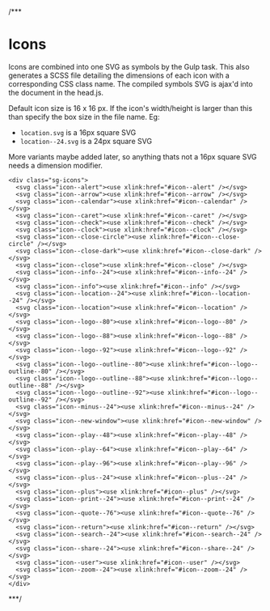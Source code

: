 /***

Icons
=====

Icons are combined into one SVG as symbols by the Gulp task. This also generates a SCSS file detailing the dimensions of each icon with a corresponding CSS class name. The compiled symbols SVG is ajax'd into the document in the head.js.

Default icon size is 16 x 16 px. If the icon's width/height is larger than this than specify the box size in the file name. Eg:

* `location.svg` is a 16px square SVG
* `location--24.svg` is a 24px square SVG

More variants maybe added later, so anything thats not a 16px square SVG needs a dimension modifier.

```
<div class="sg-icons">
  <svg class="icon--alert"><use xlink:href="#icon--alert" /></svg>
  <svg class="icon--arrow"><use xlink:href="#icon--arrow" /></svg>
  <svg class="icon--calendar"><use xlink:href="#icon--calendar" /></svg>
  <svg class="icon--caret"><use xlink:href="#icon--caret" /></svg>
  <svg class="icon--check"><use xlink:href="#icon--check" /></svg>
  <svg class="icon--clock"><use xlink:href="#icon--clock" /></svg>
  <svg class="icon--close-circle"><use xlink:href="#icon--close-circle" /></svg>
  <svg class="icon--close-dark"><use xlink:href="#icon--close-dark" /></svg>
  <svg class="icon--close"><use xlink:href="#icon--close" /></svg>
  <svg class="icon--info--24"><use xlink:href="#icon--info--24" /></svg>
  <svg class="icon--info"><use xlink:href="#icon--info" /></svg>
  <svg class="icon--location--24"><use xlink:href="#icon--location--24" /></svg>
  <svg class="icon--location"><use xlink:href="#icon--location" /></svg>
  <svg class="icon--logo--80"><use xlink:href="#icon--logo--80" /></svg>
  <svg class="icon--logo--88"><use xlink:href="#icon--logo--88" /></svg>
  <svg class="icon--logo--92"><use xlink:href="#icon--logo--92" /></svg>
  <svg class="icon--logo--outline--80"><use xlink:href="#icon--logo--outline--80" /></svg>
  <svg class="icon--logo--outline--88"><use xlink:href="#icon--logo--outline--88" /></svg>
  <svg class="icon--logo--outline--92"><use xlink:href="#icon--logo--outline--92" /></svg>
  <svg class="icon--minus--24"><use xlink:href="#icon--minus--24" /></svg>
  <svg class="icon--new-window"><use xlink:href="#icon--new-window" /></svg>
  <svg class="icon--play--48"><use xlink:href="#icon--play--48" /></svg>
  <svg class="icon--play--64"><use xlink:href="#icon--play--64" /></svg>
  <svg class="icon--play--96"><use xlink:href="#icon--play--96" /></svg>
  <svg class="icon--plus--24"><use xlink:href="#icon--plus--24" /></svg>
  <svg class="icon--plus"><use xlink:href="#icon--plus" /></svg>
  <svg class="icon--print--24"><use xlink:href="#icon--print--24" /></svg>
  <svg class="icon--quote--76"><use xlink:href="#icon--quote--76" /></svg>
  <svg class="icon--return"><use xlink:href="#icon--return" /></svg>
  <svg class="icon--search--24"><use xlink:href="#icon--search--24" /></svg>
  <svg class="icon--share--24"><use xlink:href="#icon--share--24" /></svg>
  <svg class="icon--user"><use xlink:href="#icon--user" /></svg>
  <svg class="icon--zoom--24"><use xlink:href="#icon--zoom--24" /></svg>
</div>
```

***/

